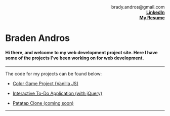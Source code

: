 <div style="text-align: right">brady.andros@gmail.com</div>

<div style="text-align: right; font-weight: bold"> <a href="https://www.linkedin.com/in/braden-andros-125b7381/">LinkedIn</a></div>

<div style="text-align: right; font-weight: bold"> <a href="https://drive.google.com/open?id=1kEshBteVYW8O_km4DDTTQ3-fbGoaPtp3Z5e4-2u4fio">My Resume</a> </div>

# Braden Andros 

#### Hi there, and welcome to my web development project site. Here I have some of the projects I've been working on for web development. 

***

The code for my projects can be found below: 

* [Color Game Project (Vanilla JS)](https://github.com/BradenAndros/WebDevProjects/tree/master/ColorGame)

* [Interactive To-Do Application (with jQuery)](https://github.com/BradenAndros/WebDevProjects/tree/master/toDoApp)

* [Patatap Clone (coming soon)]()

---

<!---

[I'm an inline-style link](https://www.google.com)

Here's our logo (hover to see the title text):

Inline-style: 
![alt text](https://github.com/adam-p/markdown-here/raw/master/src/common/images/icon48.png "Logo Title Text 1")

Reference-style: 
![alt text][logo]

[logo]: https://github.com/adam-p/markdown-here/raw/master/src/common/images/icon48.png "Logo Title Text 2"

Colons can be used to align columns.

| Tables        | Are           | Cool  |
| ------------- |:-------------:| -----:|
| col 3 is      | right-aligned | $1600 |
| col 2 is      | centered      |   $12 |
| zebra stripes | are neat      |    $1 |

There must be at least 3 dashes separating each header cell.
The outer pipes (|) are optional, and you don't need to make the 
raw Markdown line up prettily. You can also use inline Markdown.

Markdown | Less | Pretty
--- | --- | ---
*Still* | `renders` | **nicely**
1 | 2 | 3

1. First ordered list item
2. Another item
  * Unordered sub-list. 
1. Actual numbers don't matter, just that it's a number
  1. Ordered sub-list
4. And another item.  
   
   Some text that should be aligned with the above item.

* Unordered list can use asterisks
- Or minuses
+ Or pluses

-->
